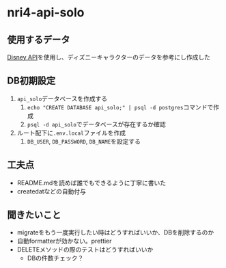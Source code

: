 # nri4-api-solo


## 使用するデータ
[Disney API](https://disneyapi.dev/)を使用し、ディズニーキャラクターのデータを参考にし作成した


## DB初期設定
1. `api_solo`データベースを作成する
   1. `echo "CREATE DATABASE api_solo;" | psql -d postgres`コマンドで作成
   2. `psql -d api_solo`でデータベースが存在するか確認
2. ルート配下に`.env.local`ファイルを作成
   1. `DB_USER`, `DB_PASSWORD`, `DB_NAME`を設定する



## 工夫点
- README.mdを読めば誰でもできるように丁寧に書いた
- createdatなどの自動付与

## 聞きたいこと
-  migrateをもう一度実行したい時はどうすればいいか、DBを削除するのか
-  自動formatterが効かない。prettier
-  DELETEメソッドの際のテストはどうすればいいか
   -  DBの件数チェック？

